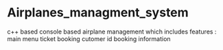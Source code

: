 # Airplanes_managment_system
c++ based console based airplane management which includes features : main menu
                                                                      ticket booking
                                                                      cutomer id
                                                                      booking information
